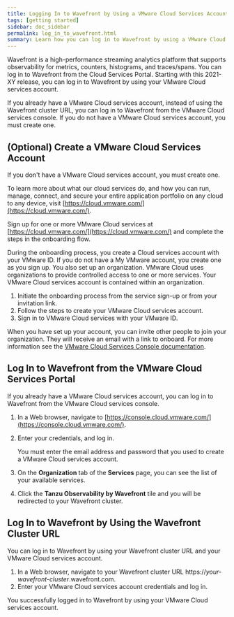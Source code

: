 ```yaml
---
title: Logging In to Wavefront by Using a VMware Cloud Services Account
tags: [getting started]
sidebar: doc_sidebar
permalink: log_in_to_wavefront.html
summary: Learn how you can log in to Wavefront by using a VMware Cloud services account
---
```

Wavefront is a high-performance streaming analytics platform that supports observability for metrics, counters, histograms, and traces/spans. You can log in to Wavefront from the Cloud Services Portal. Starting with this 2021-XY release, you can log in to Wavefront by using your VMware Cloud services account.

If you already have a VMware Cloud services account, instead of using the Wavefront cluster URL, you can log in to Wavefront from the VMware Cloud services console. If you do not have a VMware Cloud services account, you must create one.

## (Optional) Create a VMware Cloud Services Account

If you don't have a VMware Cloud services account, you must create one. 

To learn more about what our cloud services do, and how you can run, manage, connect, and secure your entire application portfolio on any cloud to any device, visit [https://cloud.vmware.com/](https://cloud.vmware.com/).

Sign up for one or more VMware Cloud services at [https://cloud.vmware.com/](https://cloud.vmware.com/) and complete the steps in the onboarding flow.

During the onboarding process, you create a Cloud services account with your VMware ID. If you do not have a My VMware account, you create one as you sign up. You also set up an organization. VMware Cloud uses organizations to provide controlled access to one or more services. Your VMware Cloud services account is contained within an organization.

1. Initiate the onboarding process from the service sign-up or from your invitation link.
2. Follow the steps to create your VMware Cloud services account.
3. Sign in to VMware Cloud services with your VMware ID.

When you have set up your account, you can invite other people to join your organization. They will receive an email with a link to onboard. For more information see the [VMware Cloud Services Console documentation](https://docs.vmware.com/en/VMware-Cloud-services/services/Using-VMware-Cloud-Services/GUID-20D62AFF-024B-4901-976D-69BFD71BECC8.html).

## Log In to Wavefront from the VMware Cloud Services Portal

If you already have a VMware Cloud services account, you can log in to Wavefront from the VMware Cloud services console.

1. In a Web browser, navigate to [https://console.cloud.vmware.com/](https://console.cloud.vmware.com/).
2. Enter your credentials, and log in. 

   You must enter the email address and password that you used to create a VMware Cloud services account.

3. On the **Organization** tab of the **Services** page, you can see the list of your available services.
4. Click the **Tanzu Observability by Wavefront** tile and you will be redirected to your Wavefront cluster.

## Log In to Wavefront by Using the Wavefront Cluster URL

You can log in to Wavefront by using your Wavefront cluster URL and your VMware Cloud services account.

1. In a Web browser, navigate to your Wavefront cluster URL https://*your-wavefront-cluster*.wavefront.com.
2. Enter your VMware Cloud services account credentials and log in.
   
You successfully logged in to Wavefront by using your VMware Cloud services account.
